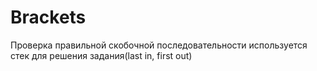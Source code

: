 # Brackets
Проверка правильной скобочной последовательности 
используется стек для решения задания(last in, first out)

